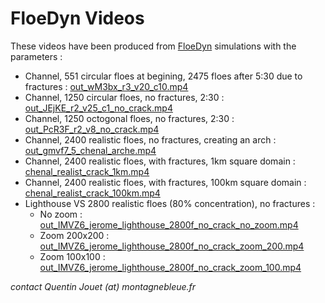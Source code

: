 # FloeDyn Videos

These videos have been produced from [FloeDyn](https://github.com/FloeDynHub/FloeDyn) simulations with the parameters :
  - Channel, 551 circular floes at begining, 2475 floes after 5:30 due to fractures : [out_wM3bx_r3_v20_c10.mp4](https://ige-meom-opendap.univ-grenoble-alpes.fr/thredds/catalog/meomopendap/extract/SASIP/model-outputs/floedyn-simulations/videos/catalog.html?dataset=meomscanpublic/SASIP/model-outputs/floedyn-simulations/videos/out_wM3bx_r3_v20_c10.mp4)
  - Channel, 1250 circular floes, no fractures, 2:30 : [out_JEjKE_r2_v25_c1_no_crack.mp4](https://ige-meom-opendap.univ-grenoble-alpes.fr/thredds/catalog/meomopendap/extract/SASIP/model-outputs/floedyn-simulations/videos/catalog.html?dataset=meomscanpublic/SASIP/model-outputs/floedyn-simulations/videos/out_JEjKE_r2_v25_c1_no_crack.mp4)
  - Channel, 1250 octogonal floes, no fractures, 2:30 : [out_PcR3F_r2_v8_no_crack.mp4](https://ige-meom-opendap.univ-grenoble-alpes.fr/thredds/catalog/meomopendap/extract/SASIP/model-outputs/floedyn-simulations/videos/catalog.html?dataset=meomscanpublic/SASIP/model-outputs/floedyn-simulations/videos/out_PcR3F_r2_v8_no_crack.mp4)
  - Channel, 2400 realistic floes, no fractures, creating an arch : [out_gmvf7_5_chenal_arche.mp4](https://ige-meom-opendap.univ-grenoble-alpes.fr/thredds/catalog/meomopendap/extract/SASIP/model-outputs/floedyn-simulations/videos/catalog.html?dataset=meomscanpublic/SASIP/model-outputs/floedyn-simulations/videos/out_gmvf7_5_chenal_arche.mp4)
  - Channel, 2400 realistic floes, with fractures, 1km square domain : [chenal_realist_crack_1km.mp4](https://ige-meom-opendap.univ-grenoble-alpes.fr/thredds/catalog/meomopendap/extract/SASIP/model-outputs/floedyn-simulations/videos/catalog.html?dataset=meomscanpublic/SASIP/model-outputs/floedyn-simulations/videos/chenal_realist_crack_1km.mp4)
  - Channel, 2400 realistic floes, with fractures, 100km square domain : [chenal_realist_crack_100km.mp4](https://ige-meom-opendap.univ-grenoble-alpes.fr/thredds/catalog/meomopendap/extract/SASIP/model-outputs/floedyn-simulations/videos/catalog.html?dataset=meomscanpublic/SASIP/model-outputs/floedyn-simulations/videos/chenal_realist_crack_100km.mp4)
  - Lighthouse VS 2800 realistic floes (80% concentration), no fractures :
    - No zoom : [out_IMVZ6_jerome_lighthouse_2800f_no_crack_no_zoom.mp4](https://ige-meom-opendap.univ-grenoble-alpes.fr/thredds/catalog/meomopendap/extract/SASIP/model-outputs/floedyn-simulations/videos/catalog.html?dataset=meomscanpublic/SASIP/model-outputs/floedyn-simulations/videos/out_IMVZ6_jerome_lighthouse_2800f_no_crack_no_zoom.mp4)
    - Zoom 200x200 : [out_IMVZ6_jerome_lighthouse_2800f_no_crack_zoom_200.mp4](https://ige-meom-opendap.univ-grenoble-alpes.fr/thredds/catalog/meomopendap/extract/SASIP/model-outputs/floedyn-simulations/videos/catalog.html?dataset=meomscanpublic/SASIP/model-outputs/floedyn-simulations/videos/out_IMVZ6_jerome_lighthouse_2800f_no_crack_zoom_200.mp4)
    - Zoom 100x100 : [out_IMVZ6_jerome_lighthouse_2800f_no_crack_zoom_100.mp4](https://ige-meom-opendap.univ-grenoble-alpes.fr/thredds/catalog/meomopendap/extract/SASIP/model-outputs/floedyn-simulations/videos/catalog.html?dataset=meomscanpublic/SASIP/model-outputs/floedyn-simulations/videos/out_IMVZ6_jerome_lighthouse_2800f_no_crack_zoom_100.mp4)



*contact Quentin Jouet (at) montagnebleue.fr*
